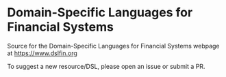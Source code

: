 # Domain-Specific Languages for Financial Systems

Source for the Domain-Specific Languages for Financial Systems webpage at https://www.dslfin.org

To suggest a new resource/DSL, please open an issue or submit a PR.
